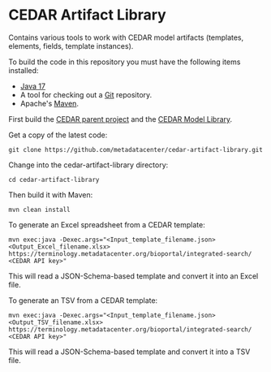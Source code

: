CEDAR Artifact Library
======================

Contains various tools to work with CEDAR model artifacts (templates, elements, fields, template instances).

To build the code in this repository you must have the following items installed:

+ [Java 17](http://www.oracle.com/technetwork/java/javase/downloads/index.html)
+ A tool for checking out a [Git](http://git-scm.com/) repository.
+ Apache's [Maven](http://maven.apache.org/index.html).

First build the [CEDAR parent project](https://github.com/metadatacenter/cedar-parent) and the [CEDAR Model Library](https://github.com/metadatacenter/cedar-model-library).

Get a copy of the latest code:

    git clone https://github.com/metadatacenter/cedar-artifact-library.git

Change into the cedar-artifact-library directory:

    cd cedar-artifact-library 

Then build it with Maven:

    mvn clean install

To generate an Excel spreadsheet from a CEDAR template:

    mvn exec:java -Dexec.args="<Input_template_filename.json> <Output_Excel_filename.xlsx> https://terminology.metadatacenter.org/bioportal/integrated-search/ <CEDAR API key>"

This will read a JSON-Schema-based template and convert it into an Excel file.

To generate an TSV from a CEDAR template:

    mvn exec:java -Dexec.args="<Input_template_filename.json> <Output_TSV_filename.xlsx> https://terminology.metadatacenter.org/bioportal/integrated-search/ <CEDAR API key>"

This will read a JSON-Schema-based template and convert it into a TSV file.

